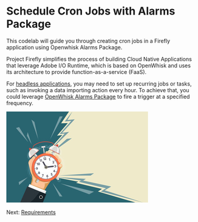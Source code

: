 # Schedule Cron Jobs with Alarms Package

This codelab will guide you through creating cron jobs in a Firefly application using Openwhisk Alarms Package. 

Project Firefly simplifies the process of building Cloud Native Applications that leverage Adobe I/O Runtime, which is based on OpenWhisk and uses its architecture to provide function-as-a-service (FaaS). 

For [headless applications](https://github.com/AdobeDocs/project-firefly/blob/master/guides/architecture_overview.md#headless-application), you may need to set up recurring jobs or tasks, such as invoking a data importing action every hour. To achieve that, you could leverage [OpenWhisk Alarms Package](https://github.com/apache/openwhisk-package-alarms) to fire a trigger at a specified frequency. 

![front-banner](lessons/assets/front-banner.jpg)

Next: [Requirements](lesson/requirements.md)
